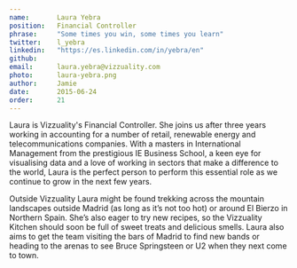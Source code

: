 ```yaml
---
name:       Laura Yebra
position:   Financial Controller
phrase:     "Some times you win, some times you learn"
twitter:    l_yebra
linkedin:   "https://es.linkedin.com/in/yebra/en"
github:		
email:      laura.yebra@vizzuality.com
photo:      laura-yebra.png
author:     Jamie
date:       2015-06-24
order:      21
---
```


Laura is Vizzuality's Financial Controller. She joins us after three years working in accounting for a number of retail, renewable energy and telecommunications companies. With a masters in International Management from the prestigious IE Business School, a keen eye for visualising data and a love of working in sectors that make a difference to the world, Laura is the perfect person to perform this essential role as we continue to grow in the next few years. 

Outside Vizzuality Laura might be found trekking across the mountain landscapes outside Madrid (as long as it’s not too hot) or around El Bierzo in Northern Spain. She’s also eager to try new recipes, so the Vizzuality Kitchen should soon be full of sweet treats and delicious smells. Laura also aims to get the team visiting the bars of Madrid to find new bands or heading to the arenas to see Bruce Springsteen or U2 when they next come to town. 
